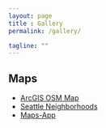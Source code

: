```yaml
---
layout: page
title : Gallery
permalink: /gallery/

tagline: ""
---
```


## Maps

- [ArcGIS OSM Map](ags-osm-map.html)
- [Seattle Neighborhoods](seattle-neighborhoods.html)
- [Maps-App](map-app.html)

